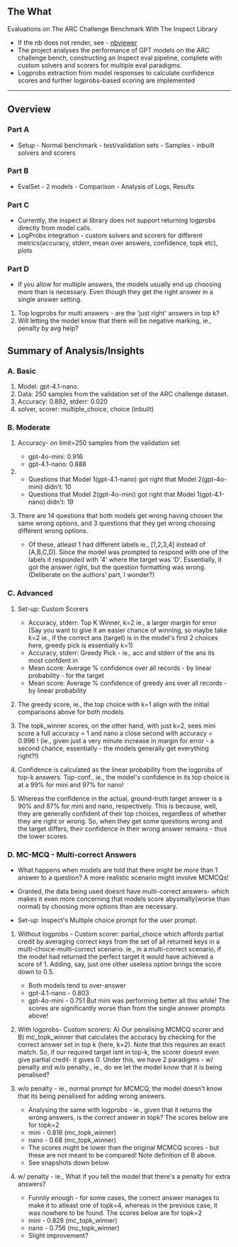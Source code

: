 ## The What
Evaluations on The ARC Challenge Benchmark With The Inspect Library
- If the nb does not render, see - [nbviewer](https://nbviewer.org/github/su-mana-s/InspectAI_ARCBenchmark/blob/main/AlgoVerseBenchmarkingChallenge.ipynb)
- The project analyses the performance of GPT models on the ARC challenge bench, constructing an Inspect eval pipeline, complete with custom solvers and scorers for multiple eval paradigms.
- Logprobs extraction from model responses to calculate confidence scores and further logprobs-based scoring are implemented

----------
## Overview
### Part A
- Setup - Normal benchmark - test/validation sets - Samples - inbuilt solvers and scorers
### Part B
- EvalSet - 2 models - Comparison - Analysis of Logs, Results 
### Part C
- Currently, the inspect ai library does not support returning logprobs directly from model calls.
- LogProbs integration - custom solvers and scorers for different metrics(accuracy, stderr, mean over answers, confidence, topk etc), plots
### Part D
- If you allow for multiple answers, the models usually end up choosing more than is necessary. Even though they get the right answer in a single answer setting.
1. Top logprobs for multi answers - are the 'just right' answers in top k?
2. Will letting the model know that there will be negative marking, ie., penalty by avg help?


## Summary of Analysis/Insights

### A. Basic
1. Model: gpt-4.1-nano.
2. Data: 250 samples from the validation set of the ARC challenge dataset.
3. Accuracy: 0.892, stderr: 0.020
4. solver, scorer: multiple_choice, choice (inbuilt)

### B. Moderate
1. Accuracy- on limit=250 samples from the validation set
    - gpt-4o-mini: 0.916
    - gpt-4.1-nano: 0.888
2. 
    - Questions that Model 1(gpt-4.1-nano) got right that Model 2(gpt-4o-mini) didn't: 10
    - Questions that Model 2(gpt-4o-mini) got right that Model 1(gpt-4.1-nano) didn't: 19
3. There are 14 questions that both models get wrong having chosen the same wrong options, and 3 questions that they get wrong choosing different wrong options.

    - Of these, atleast 1 had different labels ie., [1,2,3,4] instead of [A,B,C,D]. Since the model was prompted to respond with one of the labels it responded with '4' where the target was 'D'. Essentially, it got the answer right, but the question formatting was wrong. (Deliberate on the authors' part, I wonder?)

### C. Advanced

1. Set-up: Custom Scorers
    - Accuracy, stderr: Top K Winner, k=2 ie., a larger margin for error
    (Say you want to give it an easier chance of winning, so maybe take k=2
    ie., if the correct ans (target) is in the model's first 2 choices
    here, greedy pick is essentially k=1)
    - Accuracy, stderr: Greedy Pick - ie., acc and stderr of the ans its most confdent in
    - Mean score: Average % confidence over all records - by linear probability - for the target
    - Mean score: Average % confidence of greedy ans over all records - by linear probability

2. The greedy score, ie., the top choice with k=1 align with the initial comparisons above for both models.
3. The topk_winner scores, on the other hand, with just k=2, sees mini score a full accuracy = 1 and nano a close second with accuracy = 0.996 !
(ie., given just a very minute increase in margin for error - a second chance, essentially - the models generally get everything right?!)
4. Confidence is calculated as the linear probability from the logprobs of top-k answers. Top-conf., ie., the model's confidence in its top choice is at a 99% for mini and 97% for nano! 
5. Whereas the confidence in the actual, ground-truth target answer is a 90% and 87% for mini and nano, respectively. This is because, well, they are generally confident of their top choices, regardless of whether they are right or wrong. So, when they get some questions wrong and the target differs, their confidence in their wrong answer remains - thus the lower scores.

### D. MC-MCQ - Multi-correct Answers

- What happens when models are told that there might be more than 1 answer to a question? A more realistic scenario might involve MCMCQs!
- Granted, the data being used doesnt have multi-correct answers-  which makes it even more concerning that models score abysmally(worse than normal) by choosing more options than are necessary.

- Set-up: Inspect's Multiple choice prompt for the user prompt. 
1. Without logprobs - Custom scorer: partial_choice which affords partial credit by averaging correct keys from the set of all returned keys in a multi-choice-multi-correct scenario. ie., in a multi-correct scenario, if the model had returned the perfect target it would have achieved a score of 1. Adding, say, just one other useless option brings the score down to 0.5.
    - Both models tend to over-answer 
    - gpt-4.1-nano - 0.803
    - gpt-4o-mini - 0.751
But mini was performing better all this while! The scores are significantly worse than from the single answer prompts above!

2. With logprobs- Custom scorers: A) Our penalising MCMCQ scorer and B) mc_topk_winner that calculates the accuracy by checking for the correct answer set in top k (here, k=2). Note that this requires an exact match.
So, if our required target isnt in top-k, the scorer doesnt even give partial credit- it gives 0.
Under this, we have 2 paradigms - w/ penalty and w/o penalty., ie., do we let the model know that it is being penalised?

3. w/o penalty - ie., normal prompt for MCMCQ, the model doesn't know that its being penalised for adding wrong answers.
    - Analysing the same with logprobs - ie., given that it returns the wrong answers, is the correct answer in topk? The scores below are for topk=2
    - mini - 0.816 (mc_topk_winner)
    - nano - 0.68 (mc_topk_winner)
    - The scores might be lower than the original MCMCQ scores - but these are not meant to be compared! Note definition  of B above.
    - See snapshots down below

4. w/ penalty - ie.,  What if you tell the model that there's a penalty for extra answers? 
    - Funnily enough - for some cases, the correct answer manages to make it to atleast one of topk=4, whereas in the previous case, it was nowhere to be found. The scores below are for topk=2
    - mini - 0.828 (mc_topk_winner)
    - nano - 0.756 (mc_topk_winner)
    - Slight improvement?



